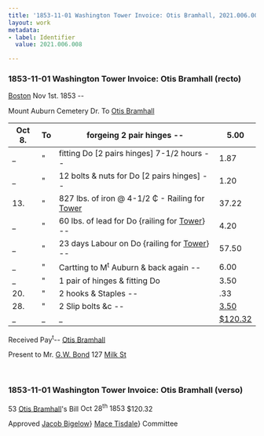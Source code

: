 ```yaml
---
title: '1853-11-01 Washington Tower Invoice: Otis Bramhall, 2021.006.008'
layout: work
metadata:
- label: Identifier
  value: 2021.006.008

---
```

<div class="pages">
<div id="page-1262212">
<h3><a name="page-1262212">1853-11-01 Washington Tower Invoice: Otis Bramhall (recto)</a></h3>
<div class="page-content">
<p><a href='/pages/subjects/52559' title='Boston, MA'>Boston</a> <date when='1853-11-01'>Nov 1st. 1853</date> --</p>
<p>Mount Auburn Cemetery   Dr.<span class='line-break'> </span>To <a href='/pages/subjects/57487' title='Bramhall, Otis'>Otis Bramhall</a></p>
<p><table class='tabular'><thead><span class='line-break'> </span><tr><th><date when='1853-10-08'>Oct 8.</date></th> <th>To</th> <th>forgeing 2 pair hinges --</th> <th>5.00<span class='line-break'> </span></th></tr></thead> <tbody> <tr><td>_</td> <td>"</td> <td>fitting Do [2 pairs hinges] 7-1/2 hours --</td> <td>1.87</td> </tr> <tr><td>_</td> <td>"</td> <td>12 bolts &amp; nuts for Do [2 pairs hinges] --</td> <td>1.20</td> </tr> <tr><td><date when='1853-10-13'>13.</date></td> <td>"</td> <td>827 lbs. of iron @ 4-1/2 ₵ - Railing for <a href='/pages/subjects/54814' title='Washington Tower'>Tower</a></td> <td>37.22</td> </tr> <tr><td>_</td> <td>"</td> <td>60 lbs. of lead for Do {railing for <a href='/pages/subjects/54814' title='Washington Tower'>Tower</a>} --</td> <td>4.20</td> </tr> <tr><td>_</td> <td>"</td> <td>23 days Labour on Do {railing for <a href='/pages/subjects/54814' title='Washington Tower'>Tower</a>} --</td> <td>57.50</td> </tr> <tr><td>_</td> <td>"</td> <td>Cartting to M<sup>t</sup> Auburn &amp; back again --</td> <td>6.00</td> </tr> <tr><td>_</td> <td>"</td> <td>1 pair of hinges &amp; fitting  Do</td> <td>3.50</td> </tr> <tr><td><date when='1853-10-20'>20.</date></td> <td>"</td> <td>2 hooks &amp; Staples --</td> <td>.33</td> </tr> <tr><td><date when='1853-10-28'>28.</date></td> <td>"</td> <td>2 Slip bolts &amp;c --</td> <td><ins>3.50 </ins> </td> </tr> <tr><td>_</td> <td>_</td> <td>_</td> <td><ins>$120.32</ins></td> </tr> </tbody> </table> <span class='line-break'> </span>Received Pay<sup>t</sup>--<span class='line-break'> </span><a href='/pages/subjects/57487' title='Bramhall, Otis'>Otis Bramhall</a></p>
<p>Present to Mr. <a href='/pages/subjects/54274' title='Bond, George William'>G.W. Bond</a><span class='line-break'> </span>127 <u>Milk St</u></p>
</div>
</div>
<br />
<div id="page-1262213">
<h3><a name="page-1262213">1853-11-01 Washington Tower Invoice: Otis Bramhall (verso)</a></h3>
<div class="page-content">
<p>53<span class='line-break'> </span><a href='/pages/subjects/57487' title='Bramhall, Otis'>Otis Bramhall</a>'s Bill<span class='line-break'> </span><date when='1853-10-28'>Oct 28<sup>th</sup> 1853</date><span class='line-break'> </span>$120.32</p>
<p>Approved<span class='line-break'> </span><a href='/pages/subjects/52529' title='Bigelow, Jacob'>Jacob Bigelow</a>} <span class='line-break'> </span><ins><a href='/pages/subjects/54952' title='Tisdale, Mace'>Mace Tisdale</a></ins>} Committee</p>
</div>
</div>
<br />
</div>
